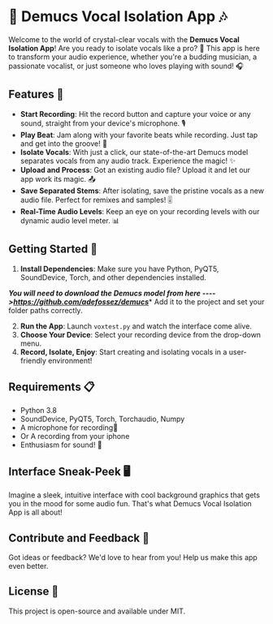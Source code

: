 # 🎤 Demucs Vocal Isolation App 🎶

Welcome to the world of crystal-clear vocals with the **Demucs Vocal Isolation App**! 
Are you ready to isolate vocals like a pro? 🌟
This app is here to transform your audio experience, whether you're a budding musician, a passionate vocalist, or just someone who loves playing with sound! 🎧

## Features 🚀
- **Start Recording**: Hit the record button and capture your voice or any sound, straight from your device's microphone. 🎙️
- **Play Beat**: Jam along with your favorite beats while recording. Just tap and get into the groove! 🥁
- **Isolate Vocals**: With just a click, our state-of-the-art Demucs model separates vocals from any audio track. Experience the magic! ✨
- **Upload and Process**: Got an existing audio file? Upload it and let our app work its magic. 📤
- **Save Separated Stems**: After isolating, save the pristine vocals as a new audio file. Perfect for remixes and samples! 🎚️
- **Real-Time Audio Levels**: Keep an eye on your recording levels with our dynamic audio level meter. 📊

## Getting Started 🌈
1. **Install Dependencies**: Make sure you have Python, PyQT5, SoundDevice, Torch, and other dependencies installed.

***You will need to download the Demucs model from here ---->https://github.com/adefossez/demucs****
      Add it to the project and set your folder paths correctly. 

2. **Run the App**: Launch `voxtest.py` and watch the interface come alive.
3. **Choose Your Device**: Select your recording device from the drop-down menu.
4. **Record, Isolate, Enjoy**: Start creating and isolating vocals in a user-friendly environment!

## Requirements 📋
- Python 3.8
- SoundDevice, PyQT5, Torch, Torchaudio, Numpy
- A microphone for recording📼
- Or A recording from your iphone
- Enthusiasm for sound! 🎸

## Interface Sneak-Peek 🖥️
Imagine a sleek, intuitive interface with cool background graphics that gets you in the mood for some audio fun. That's what Demucs Vocal Isolation App is all about!

## Contribute and Feedback 💌
Got ideas or feedback? We'd love to hear from you! Help us make this app even better. 

## License 📜
This project is open-source and available under MIT.
